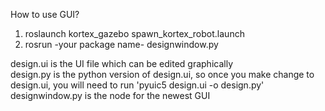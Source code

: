 How to use GUI?
1. roslaunch kortex_gazebo spawn_kortex_robot.launch 
2. rosrun -your package name- designwindow.py

design.ui is the UI file which can be edited graphically  
design.py is the python version of design.ui, so once you make change to design.ui, you will need to run 'pyuic5 design.ui -o design.py'  
designwindow.py is the node for the newest GUI  



